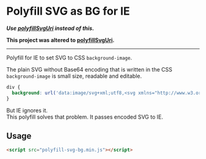 # Polyfill SVG as BG for IE

***Use [polyfillSvgUri](https://github.com/anseki/polyfill-svg-uri) instead of this.***

**This project was altered to [polyfillSvgUri](https://github.com/anseki/polyfill-svg-uri).**

---

Polyfill for IE to set SVG to CSS `background-image`.

The plain SVG without Base64 encoding that is written in the CSS `background-image` is small size, readable and editable.

```css
div {
  background: url('data:image/svg+xml;utf8,<svg xmlns="http://www.w3.org/2000/svg" width="96" height="96"><path d="M10,10L32,90L90,32z" fill="lightgreen"/></svg>') center no-repeat;
}
```

But IE ignores it.  
This polyfill solves that problem. It passes encoded SVG to IE.

## Usage

```html
<script src="polyfill-svg-bg.min.js"></script>
```
